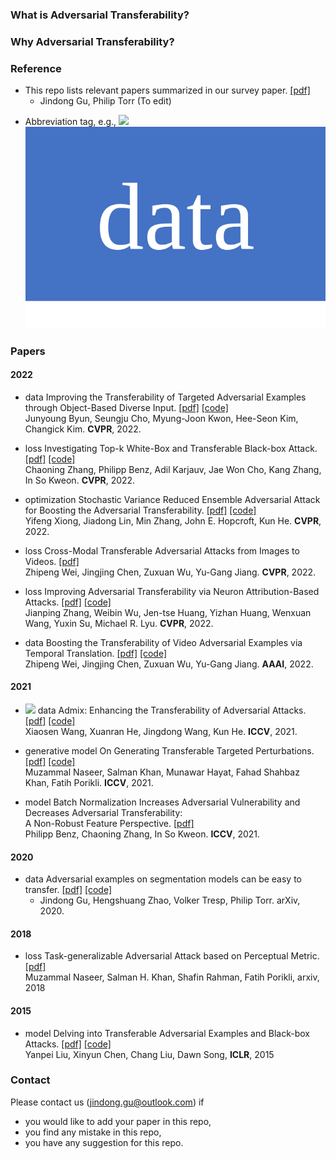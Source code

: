 
### What is Adversarial Transferability?

### Why Adversarial Transferability?


### Reference
- This repo lists relevant papers summarized in our survey paper.
  [[pdf]](https://arxiv.org/pdf/2111.11368.pdf)
  - Jindong Gu, Philip Torr (To edit)
 
* Abbreviation tag, e.g., ![](https://img.shields.io/badge/CLIP-CD6155?style=flat-square) ![](./tags/data.svg) 

### Papers
#### 2022
- data Improving the Transferability of Targeted Adversarial Examples through Object-Based Diverse Input.
  [[pdf]](https://openaccess.thecvf.com/content/CVPR2022/papers/Byun_Improving_the_Transferability_of_Targeted_Adversarial_Examples_Through_Object-Based_Diverse_CVPR_2022_paper.pdf)
  [[code]](https://github.com/dreamflake/ODI)<br />
  Junyoung Byun, Seungju Cho, Myung-Joon Kwon, Hee-Seon Kim, Changick Kim. **CVPR**, 2022. 

- loss Investigating Top-k White-Box and Transferable Black-box Attack.
  [[pdf]](https://openaccess.thecvf.com/content/CVPR2022/papers/Zhang_Investigating_Top-k_White-Box_and_Transferable_Black-Box_Attack_CVPR_2022_paper.pdf)
  [[code]](https://github.com/ChaoningZhang/Top-k-Transferable-Attack)<br />
  Chaoning Zhang, Philipp Benz, Adil Karjauv, Jae Won Cho, Kang Zhang, In So Kweon. **CVPR**, 2022. 
  
- optimization Stochastic Variance Reduced Ensemble Adversarial Attack for Boosting the Adversarial Transferability.
  [[pdf]](https://openaccess.thecvf.com/content/CVPR2022/papers/Xiong_Stochastic_Variance_Reduced_Ensemble_Adversarial_Attack_for_Boosting_the_Adversarial_CVPR_2022_paper.pdf)
  [[code]](https://github.com/JHL-HUST/SVRE)<br />
  Yifeng Xiong, Jiadong Lin, Min Zhang, John E. Hopcroft, Kun He. **CVPR**, 2022. 
  
 - loss Cross-Modal Transferable Adversarial Attacks from Images to Videos.
  [[pdf]](https://openaccess.thecvf.com/content/CVPR2022/papers/Wei_Cross-Modal_Transferable_Adversarial_Attacks_From_Images_to_Videos_CVPR_2022_paper.pdf)<br />
  Zhipeng Wei, Jingjing Chen, Zuxuan Wu, Yu-Gang Jiang. **CVPR**, 2022. 
  
 - loss Improving Adversarial Transferability via Neuron Attribution-Based Attacks.
  [[pdf]](https://openaccess.thecvf.com/content/CVPR2022/papers/Zhang_Improving_Adversarial_Transferability_via_Neuron_Attribution-Based_Attacks_CVPR_2022_paper.pdf)
  [[code]](https://github.com/jpzhang1810/NAA)<br />
  Jianping Zhang, Weibin Wu, Jen-tse Huang, Yizhan Huang, Wenxuan Wang, Yuxin Su, Michael R. Lyu. **CVPR**, 2022. 
  
  - data Boosting the Transferability of Video Adversarial Examples via Temporal Translation.
  [[pdf]](https://arxiv.org/pdf/2110.09075.pdf)
  [[code]](https://github.com/zhipeng-wei/TT)<br />
  Zhipeng Wei, Jingjing Chen, Zuxuan Wu, Yu-Gang Jiang. **AAAI**, 2022. 

#### 2021
- ![](https://img.shields.io/badge/CLIP-CD6155?style=flat-square) data Admix: Enhancing the Transferability of Adversarial Attacks.
  [[pdf]](https://openaccess.thecvf.com/content/ICCV2021/papers/Wang_Admix_Enhancing_the_Transferability_of_Adversarial_Attacks_ICCV_2021_paper.pdf)
  [[code]](https://github.com/JHL-HUST/Admix)<br />
  Xiaosen Wang, Xuanran He, Jingdong Wang, Kun He. **ICCV**, 2021. 
  
- generative model On Generating Transferable Targeted Perturbations.
  [[pdf]](https://openaccess.thecvf.com/content/ICCV2021/papers/Naseer_On_Generating_Transferable_Targeted_Perturbations_ICCV_2021_paper.pdf)
  [[code]](https://github.com/Muzammal-Naseer/TTP)<br />
  Muzammal Naseer, Salman Khan, Munawar Hayat, Fahad Shahbaz Khan, Fatih Porikli. **ICCV**, 2021. 
  
- model Batch Normalization Increases Adversarial Vulnerability and Decreases Adversarial Transferability:  <br />A Non-Robust Feature Perspective.
  [[pdf]](https://openaccess.thecvf.com/content/ICCV2021/papers/Benz_Batch_Normalization_Increases_Adversarial_Vulnerability_and_Decreases_Adversarial_Transferability_A_ICCV_2021_paper.pdf) <br />
  Philipp Benz, Chaoning Zhang, In So Kweon. **ICCV**, 2021. 

#### 2020
- data Adversarial examples on segmentation models can be easy to transfer.
  [[pdf]](https://arxiv.org/pdf/2111.11368.pdf)
  [[code]](https://arxiv.org/pdf/2111.11368.pdf)
  - Jindong Gu, Hengshuang Zhao, Volker Tresp, Philip Torr. arXiv, 2020. 

#### 2018
- loss Task-generalizable Adversarial Attack based on Perceptual Metric.
  [[pdf]](https://arxiv.org/pdf/1811.09020.pdf)<br />
  Muzammal Naseer, Salman H. Khan, Shafin Rahman, Fatih Porikli, arxiv, 2018
  
#### 2015
- model Delving into Transferable Adversarial Examples and Black-box Attacks.
  [[pdf]](https://openreview.net/pdf?id=Sys6GJqxl)
  [[code]](https://github.com/sunblaze-ucb/transferability-advdnn-pub)<br />
  Yanpei Liu, Xinyun Chen, Chang Liu, Dawn Song, **ICLR**, 2015


### Contact

Please contact us (jindong.gu@outlook.com) if 
- you would like to add your paper in this repo,
- you find any mistake in this repo, 
- you have any suggestion for this repo. 

